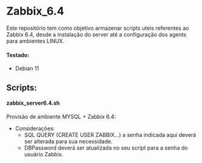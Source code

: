 # Zabbix_6.4
Este repositório tem como objetivo armazenar scripts uteis referentes ao Zabbix 6.4, desde a instalação do server até a configuração dos agents para ambientes LINUX.

#### Testado:
- Debian 11

## Scripts:

#### zabbix_server6.4.sh
Provisão de ambiente MYSQL + Zabbix 6.4:
- Considerações:
  -  SQL QUERY (CREATE USER ZABBIX...) a senha indicada aqui deverá ser alterada para sua necessidade.
  -  DBPassword deverá ser atualizada no seu script para a senha do usuário Zabbix. 
